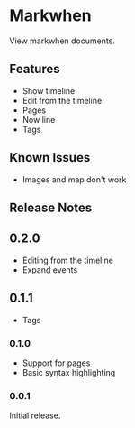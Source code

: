 # Markwhen

View markwhen documents.

## Features

- Show timeline
- Edit from the timeline
- Pages
- Now line
- Tags

## Known Issues

- Images and map don't work

## Release Notes

## 0.2.0
- Editing from the timeline
- Expand events

## 0.1.1
- Tags

### 0.1.0
- Support for pages
- Basic syntax highlighting

### 0.0.1

Initial release.

